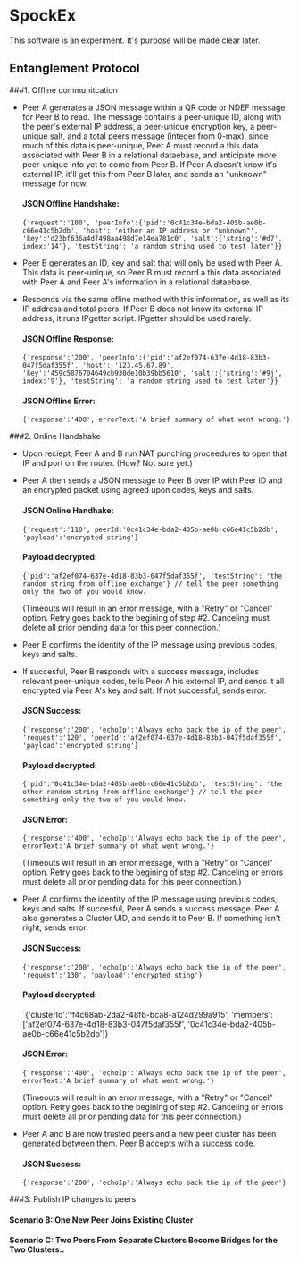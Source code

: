 # SpockEx

This software is an experiment. It's purpose will be made clear later.

## Entanglement Protocol

###1. Offline communitcation

* Peer A generates a JSON message within a QR code or NDEF message for Peer B to read. The message contains a peer-unique ID, along with the peer's external IP address, a peer-unique encryption key, a peer-unique salt, and a total peers message (integer from 0-max). since much of this data is peer-unique, Peer A must record a this data associated with Peer B in a relational dataebase, and anticipate more peer-unique info yet to come from Peer B. If Peer A doesn't know it's external IP, it'll get this from Peer B later, and sends an "unknown" message for now.

   #### JSON Offline Handshake: 
   
   `{'request':'100', 'peerInfo':{'pid':'0c41c34e-bda2-405b-ae0b-c66e41c5b2db', 'host': 'either an IP address or "unknown"', 'key':'d23bf636a4df498aa498d7e14ea781c0', 'salt':{'string':'#d7', index:'14'}, 'testString': 'a random string used to test later'}}`

* Peer B generates an ID, key and salt that will only be used with Peer A. This data is peer-unique, so Peer B must record a this data associated with Peer A and Peer A's information in a relational dataebase. 
* Responds via the same ofline method with this information, as well as its IP address and total peers. If Peer B does not know its external IP address, it runs IPgetter script. IPgetter should be used rarely.

   #### JSON Offline Response: 
   
   `{'response':'200', 'peerInfo':{'pid':'af2ef074-637e-4d18-83b3-047f5daf355f', 'host': '123.45.67.89', 'key':'459c5876704649cb930de10b39bb5610', 'salt':{'string':'#9j', index:'9'}, 'testString': 'a random string used to test later'}}`

   #### JSON Offline Error: 
   
   `{'response':'400', errorText:'A brief summary of what went wrong.'}`

###2. Online Handshake

* Upon reciept, Peer A and B run NAT punching proceedures to open that IP and port on the router. (How? Not sure yet.)
* Peer A then sends a JSON message to Peer B over IP with Peer ID and an encrypted packet using agreed upon codes, keys and salts.

   #### JSON Online Handhake: 
   
   `{'request':'110', peerId:'0c41c34e-bda2-405b-ae0b-c66e41c5b2db', 'payload':'encrypted string'}`
   
   #### Payload decrypted:
   
   `{'pid':'af2ef074-637e-4d18-83b3-047f5daf355f', 'testString': 'the random string from offline exchange'} // tell the peer something only the two of you would know.`
   
   (Timeouts will result in an error message, with a "Retry" or "Cancel" option. Retry goes back to the begining of step #2. Canceling must delete all prior pending data for this peer connection.)

* Peer B confirms the identity of the IP message using previous codes, keys and salts.
* If succesful, Peer B responds with a success message, includes relevant peer-unique codes, tells Peer A his external IP, and sends it all encrypted via Peer A's key and salt. If not successful, sends error.

   #### JSON Success: 
   
   `{'response':'200', 'echoIp':'Always echo back the ip of the peer', 'request':'120', 'peerId':'af2ef074-637e-4d18-83b3-047f5daf355f', 'payload':'encrypted string'}`
   
   #### Payload decrypted:
   
   `{'pid':'0c41c34e-bda2-405b-ae0b-c66e41c5b2db', 'testString': 'the other random string from offline exchange'} // tell the peer something only the two of you would know.`

   #### JSON Error: 
   
   `{'response':'400', 'echoIp':'Always echo back the ip of the peer', errorText:'A brief summary of what went wrong.'}`
   
   (Timeouts will result in an error message, with a "Retry" or "Cancel" option. Retry goes back to the begining of step #2. Canceling or errors must delete all prior pending data for this peer connection.)

* Peer A confirms the identity of the IP message using previous codes, keys and salts. If succesful, Peer A sends a success message. Peer A also generates a Cluster UID, and sends it to Peer B. If something isn't right, sends error.

   #### JSON Success: 
   
   `{'response':'200', 'echoIp':'Always echo back the ip of the peer', 'request':'130', 'payload':'encrypted sting'}`
   
   #### Payload decrypted:
   
   `{'clusterId':'ff4c68ab-2da2-48fb-bca8-a124d299a915', 'members': ['af2ef074-637e-4d18-83b3-047f5daf355f', '0c41c34e-bda2-405b-ae0b-c66e41c5b2db']}

   #### JSON Error: 
   
   `{'response':'400', 'echoIp':'Always echo back the ip of the peer', errorText:'A brief summary of what went wrong.'}`
   
   (Timeouts will result in an error message, with a "Retry" or "Cancel" option. Retry goes back to the begining of step #2. Canceling or errors must delete all prior pending data for this peer connection.)

* Peer A and B are now trusted peers and a new peer cluster has been generated between them. Peer B accepts with a success code.

   #### JSON Success: 
   
   `{'response':'200', 'echoIp':'Always echo back the ip of the peer'}`

###3. Publish IP changes to peers

#### Scenario B: One New Peer Joins Existing Cluster

#### Scenario C: Two Peers From Separate Clusters Become Bridges for the Two Clusters..
